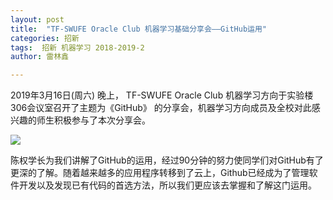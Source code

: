 ```yaml
---
layout: post
title:  "TF-SWUFE Oracle Club 机器学习基础分享会——GitHub运用"
categories: 招新
tags:  招新 机器学习 2018-2019-2
author: 雷林鑫

---
```

2019年3月16日(周六) 晚上，
TF-SWUFE Oracle Club 机器学习方向于实验楼306会议室召开了主题为《GitHub》
的分享会，机器学习方向成员及全校对此感兴趣的师生积极参与了本次分享会。

![](/img/2019-3-16-github.png)




陈权学长为我们讲解了GitHub的运用，经过90分钟的努力使同学们对GitHub有了更深的了解。随着越来越多的应用程序转移到了云上，Github已经成为了管理软件开发以及发现已有代码的首选方法，所以我们更应该去掌握和了解这门运用。
